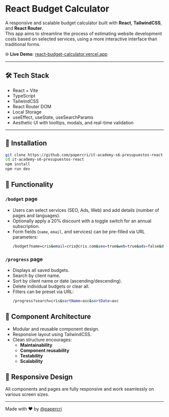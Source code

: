 # React Budget Calculator

A responsive and scalable budget calculator built with **React**, **TailwindCSS**, and **React Router**.  
This app aims to streamline the process of estimating website development costs based on selected services, using a more interactive interface than traditional forms.

🌐 **Live Demo**: [react-budget-calculator.vercel.app](https://react-budget-calculator-drab.vercel.app/)

---

## 🛠 Tech Stack

- React + Vite
- TypeScript
- TailwindCSS
- React Router DOM
- Local Storage
- useEffect, useState, useSearchParams
- Aesthetic UI with tooltips, modals, and real-time validation

---

## 🔧 Installation

```bash
git clone https://github.com/papercri/it-academy-s6-presupuestos-react.git
cd it-academy-s6-presupuestos-react
npm install
npm run dev
```

## 🧮 Functionality

### `/budget` page
- Users can select services (SEO, Ads, Web) and add details (number of pages and languages).
- Optionally apply a 20% discount with a toggle switch for an annual subscription.
- Form fields (`name`, `email`, and services) can be pre-filled via URL parameters:
  ```bash
  /budget?name=cris&email=cris@cris.com&seo=true&web=true&ads=false&discount=true&pages=3&languages=2
  ```

### `/progress` page
- Displays all saved budgets.
- Search by client name.
- Sort by client name or date (ascending/descending).
- Delete individual budgets or clear all.
- Filters can be preset via URL:
  ```bash
  /progress?search=cris&sortName=asc&sortDate=asc
  ```

## 🧩 Component Architecture

- Modular and reusable component design.
- Responsive layout using TailwindCSS.
- Clean structure encourages:
  - **Maintainability**
  - **Component reusability**
  - **Testability**
  - **Scalability**

## 📱 Responsive Design

All components and pages are fully responsive and work seamlessly on various screen sizes.

---

Made with ❤️ by [@papercri](https://github.com/papercri)